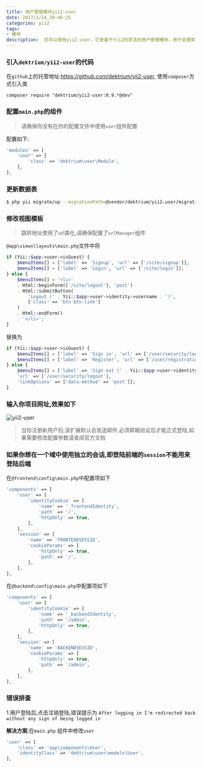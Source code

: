 ```yaml
---
title: 用户管理模块yii2-user
date: 2017/1/14 20:46:25
categories: yii2
tags: 
- 模块
description:  您可以使用yii2-user，它是基于Yii2的灵活的用户管理模块，用于处理常见任务，如注册，身份验证和密码检索
---
```


### 引入`dektrium/yii2-user`的代码
在`github`上的托管地址:[https:\/\/github.com\/dektrium\/yii2-user](https://github.com/dektrium/yii2-user),
使用`composer`方式引入类

```
composer require "dektrium/yii2-user:0.9.*@dev"
```

### 配置`main.php`的组件
>请确保你没有在你的配置文件中使用`user`组件配置

配置如下:
```php
'modules' => [
	'user' => [
		'class' => 'dektrium\user\Module',
	],
],
```

### 更新数据表
```bash
$ php yii migrate/up --migrationPath=@vendor/dektrium/yii2-user/migrations
```

### 修改视图模板

>跳转地址使用了url美化,请确保配置了`urlManager`组件

`@app\views\layouts\main.php`文件中将

```php
if (Yii::$app->user->isGuest) {
	$menuItems[] = ['label' => 'Signup', 'url' => ['/site/signup']];
	$menuItems[] = ['label' => 'Login', 'url' => ['/site/login']];
} else {
	$menuItems[] = '<li>'
	. Html::beginForm(['/site/logout'], 'post')
	. Html::submitButton(
		'Logout (' . Yii::$app->user->identity->username . ')',
		['class' => 'btn btn-link']
	)
	. Html::endForm()
	. '</li>';
}
```

替换为

```php
if (Yii::$app->user->isGuest) {
	$menuItems[] = ['label' => 'Sign in', 'url' => ['/user/security/login']];
	$menuItems[] = ['label' => 'Register', 'url' => ['/user/registration/register'], 'visible' => Yii::$app->user->isGuest];
} else {
	$menuItems[] = ['label' => 'Sign out (' . Yii::$app->user->identity->username . ')',
	'url' => ['/user/security/logout'],
	'linkOptions' => ['data-method' => 'post']];
}
```
### 输入你项目网址,效果如下
![yii2-user](http://ooqid2far.bkt.clouddn.com/myblog/yii2-user.png)

>当你注册新用户后,该扩展默认会发送邮件,必须邮箱验证后才能正式登陆,如果需要修改配置参数请查阅官方文档

### 如果你想在一个域中使用独立的会话,即登陆前端的`session`不能用来登陆后端

在`@frontend\config\main.php`中配置项如下
```php
'components' => [
	'user' => [
		'identityCookie' => [
			'name' => '_frontendIdentity',
			'path' => '/',
			'httpOnly' => true,
		],
	],
	'session' => [
		'name' => 'FRONTENDSESSID',
		'cookieParams' => [
			'httpOnly' => true,
			'path' => '/',
		],
	],
],
```
在`@backend\config\main.php`中配置项如下
```php
'components' => [
	'user' => [
		'identityCookie' => [
			'name' => '_backendIdentity',
			'path' => '/admin',
			'httpOnly' => true,
		],
	],
	'session' => [
		'name' => 'BACKENDSESSID',
		'cookieParams' => [
			'httpOnly' => true,
			'path' => '/admin',
		],
	],
],
```
### 错误排查

1.用户登陆后,点击注销登陆,错误提示为
`After logging in I'm redirected back without any sign of being logged in`

**解决方案**:在`main.php` 组件中修改`user`
```php
'user' => [
	'class' => 'app\components\User',
	'identityClass' => 'dektrium\user\models\User',
],
```






